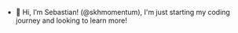 - 👋 Hi, I’m Sebastian! (@skhmomentum), I'm just starting my coding journey and looking to learn more!


<!---
skhmomentum/skhmomentum is a ✨ special ✨ repository because its `README.md` (this file) appears on your GitHub profile.
You can click the Preview link to take a look at your changes.
--->

